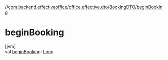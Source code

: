 //[com.backend.effectiveoffice](../../../index.md)/[office.effective.dto](../index.md)/[BookingDTO](index.md)/[beginBooking](begin-booking.md)

# beginBooking

[jvm]\
val [beginBooking](begin-booking.md): [Long](https://kotlinlang.org/api/latest/jvm/stdlib/kotlin/-long/index.html)
